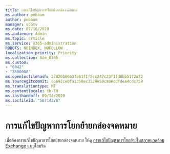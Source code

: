 ```yaml
---
title: การแก้ไขปัญหาการโยกย้ายกล่องจดหมาย
ms.author: pebaum
author: pebaum
manager: scotv
ms.date: 07/16/2020
ms.audience: Admin
ms.topic: article
ms.service: o365-administration
ROBOTS: NOINDEX, NOFOLLOW
localization_priority: Priority
ms.collection: Adm_O365
ms.custom:
- "6042"
- "3500008"
ms.openlocfilehash: 2c820b06b37c61f1f5cc247c23f1fd0bb5172a72
ms.sourcegitcommit: c6692ce0fa1358ec3529e59ca0ecdfdea4cdc759
ms.translationtype: MT
ms.contentlocale: th-TH
ms.lasthandoff: 09/14/2020
ms.locfileid: "50714378"
---
```

# <a name="troubleshooting-mailbox-migrations"></a>การแก้ไขปัญหาการโยกย้ายกล่องจดหมาย

เมื่อต้องการแก้ไขปัญหาการโยกย้ายกล่องจดหมาย ให้ดู [การแก้ไขปัญหาการโยกย้ายในสภาพแวดล้อม Exchange แบบ](https://support.microsoft.com/help/10094/troubleshooting-migration-issues-in-exchange-hybrid-environment)ไฮบริด
